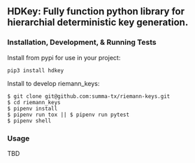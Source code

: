 ## HDKey: Fully function python library for hierarchial deterministic key generation.

### Installation, Development, & Running Tests

Install from pypi for use in your project:
```
pip3 install hdkey
```

Install to develop riemann_keys:
```
$ git clone git@github.com:summa-tx/riemann-keys.git
$ cd riemann_keys
$ pipenv install
$ pipenv run tox || $ pipenv run pytest
$ pipenv shell
```

### Usage
TBD


